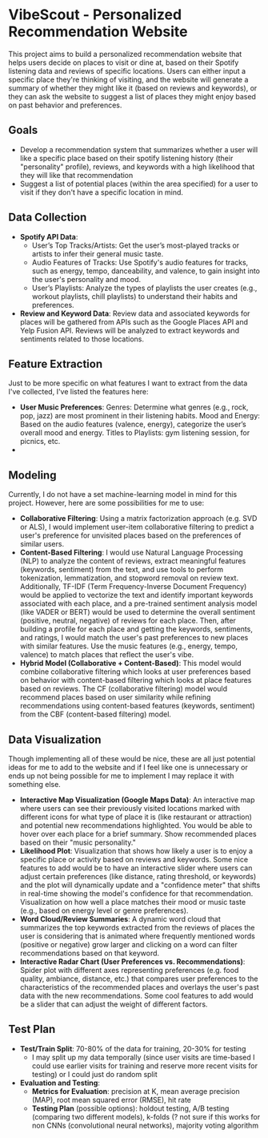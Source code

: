 # VibeScout - Personalized Recommendation Website

This project aims to build a personalized recommendation website that helps users decide on places to visit or dine at, based on their Spotify listening data and reviews of specific locations. Users can either input a specific place they're thinking of visiting, and the website will generate a summary of whether they might like it (based on reviews and keywords), or they can ask the website to suggest a list of places they might enjoy based on past behavior and preferences.

## Goals
- Develop a recommendation system that summarizes whether a user will like a specific place based on their spotify listening history (their "personality" profile), reviews, and keywords with a high likelihood that they will like that recommendation
- Suggest a list of potential places (within the area specified) for a user to visit if they don't have a specific location in mind.

## Data Collection
- **Spotify API Data**:
  - User’s Top Tracks/Artists: Get the user’s most-played tracks or artists to infer their general music taste.
  - Audio Features of Tracks: Use Spotify's audio features for tracks, such as energy, tempo, danceability, and valence, to gain insight into the user's personality and mood.
  - User’s Playlists: Analyze the types of playlists the user creates (e.g., workout playlists, chill playlists) to understand their habits and preferences.
- **Review and Keyword Data**: Review data and associated keywords for places will be gathered from APIs such as the Google Places API and Yelp Fusion API. Reviews will be analyzed to extract keywords and sentiments related to those locations.

## Feature Extraction
Just to be more specific on what features I want to extract from the data I've collected, I've listed the features here:
- **User Music Preferences**: Genres: Determine what genres (e.g., rock, pop, jazz) are most prominent in their listening habits. Mood and Energy: Based on the audio features (valence, energy), categorize the user’s overall mood and energy. Titles to Playlists: gym listening session, for picnics, etc.
- 
## Modeling
Currently, I do not have a set machine-learning model in mind for this project. However, here are some possibilities for me to use:
- **Collaborative Filtering**: Using a matrix factorization approach (e.g. SVD or ALS), I would implement user-item collaborative filtering to predict a user's preference for unvisited places based on the preferences of similar users.
- **Content-Based Filtering**: I would use Natural Language Processing (NLP) to analyze the content of reviews, extract meaningful features (keywords, sentiment) from the text, and use tools to perform tokenization, lemmatization, and stopword removal on review text. Additionally, TF-IDF (Term Frequency-Inverse Document Frequency) would be applied to vectorize the text and identify important keywords associated with each place, and a pre-trained sentiment analysis model (like VADER or BERT) would be used to determine the overall sentiment (positive, neutral, negative) of reviews for each place. Then, after building a profile for each place and getting the keywords, sentiments, and ratings, I would match the user's past preferences to new places with similar features. Use the music features (e.g., energy, tempo, valence) to match places that reflect the user's vibe.
- **Hybrid Model (Collaborative + Content-Based)**: This model would combine collaborative filtering which looks at user preferences based on behavior with content-based filtering which looks at place features based on reviews. The CF (collaborative filtering) model would recommend places based on user similarity while refining recommendations using content-based features (keywords, sentiment) from the CBF (content-based filtering) model.

## Data Visualization
Though implementing all of these would be nice, these are all just potential ideas for me to add to the website and if I feel like one is unnecessary or ends up not being possible for me to implement I may replace it with something else.
- **Interactive Map Visualization (Google Maps Data)**: An interactive map where users can see their previously visited locations marked with different icons for what type of place it is (like restaurant or attraction) and potential new recommendations highlighted. You would be able to hover over each place for a brief summary. Show recommended places based on their "music personality."
- **Likelihood Plot**: Visualization that shows how likely a user is to enjoy a specific place or activity based on reviews and keywords. Some nice features to add would be to have an interactive slider where users can adjust certain preferences (like distance, rating threshold, or keywords) and the plot will dynamically update and a "confidence meter" that shifts in real-time showing the model's confidence for that recommendation. Visualization on how well a place matches their mood or music taste (e.g., based on energy level or genre preferences).
- **Word Cloud/Review Summaries**: A dynamic word cloud that summarizes the top keywords extracted from the reviews of places the user is considering that is animated where frequently mentioned words (positive or negative) grow larger and clicking on a word can filter recommendations based on that keyword.
- **Interactive Radar Chart (User Preferences vs. Recommendations)**: Spider plot with different axes representing preferences (e.g. food quality, ambiance, distance, etc.) that compares user preferences to the characteristics of the recommended places and overlays the user's past data with the new recommendations. Some cool features to add would be a slider that can adjust the weight of different factors.

## Test Plan
- **Test/Train Split**: 70-80% of the data for training, 20-30% for testing
  - I may split up my data temporally (since user visits are time-based I could use earlier visits for training and reserve more recent visits for testing) or I could just do random split
- **Evaluation and Testing**:
  - **Metrics for Evaluation**: precision at K, mean average precision (MAP), root mean squared error (RMSE), hit rate
  - **Testing Plan** (possible options): holdout testing, A/B testing (comparing two different models), k-folds (? not sure if this works for non CNNs (convolutional neural networks), majority voting algorithm
